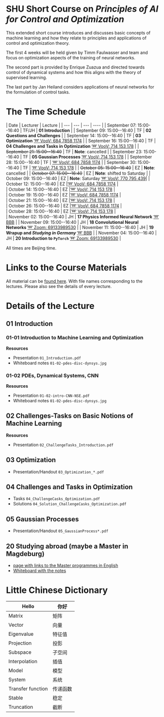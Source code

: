 # SHU Short Course on *Principles of AI for Control and Optimization*

This extended short course introduces and discusses basic concepts of machine learning and how they relate to principles and applications of control and optimization theory.

The first 4 weeks will be held given by Timm Faulwasser and team and focus on optimization aspects of the training of neural networks.

The second part is provided by Enrique Zuazua and directed towards control of dynamical systems and how this aligns with the theory of supervised learning.

The last part by Jan Heiland considers applications of neural networks for the formulation of control tasks.

# The Time Schedule 

| Date | Lecturer | Lecture |
| --- | --- | --- | ---- |
| September 07: 15:00--16:40 | TF/JH | **01 Introduction**  | 
| September 09: 15:00--16:40 | TF | **02 Questions and Challenges** |
| September 14: 15:00--16:40 | TF | **03 Optimization** [:loop: VooV: 684 7858 1174](https://meeting.tencent.com/dm/hY2m1b5WOFfo) |
| September 16: 15:00--16:40 | TF | **04 Challenges and Tasks in Optimization** [:loop: VooV: 714 153 178](https://meeting.tencent.com/dm/ZPn39wWg2aG0) |
| ~~September 21: 15:00--16:40~~ | TF | **Note**: cancelled |
| September 23: 15:00--16:40 | TF | **05 Gaussian Processes** [:loop: VooV: 714 153 178](https://meeting.tencent.com/dm/ZPn39wWg2aG0) |
| September 28: 15:00--16:40 | TF | [:loop: VooV: 684 7858 1174](https://meeting.tencent.com/dm/hY2m1b5WOFfo) |
| September 30: 15:00--16:40 | TF | [:loop: VooV: 714 153 178](https://meeting.tencent.com/dm/ZPn39wWg2aG0) |
| ~~October 05: 15:00--16:40~~ | EZ | **Note**: cancelled |
| ~~October 07: 15:00--16:40~~ | EZ | **Note**: shifted to Saturday | 
| October 09: 15:00--16:40 | EZ | **Note**: Saturday [:loop: VooV: 770 795 439](https://meeting.tencent.com/dm/e9a3iaLOU3vD?rs=25)| 
| October 12: 15:00--16:40 | EZ |[:loop: VooV: 684 7858 1174](https://meeting.tencent.com/dm/hY2m1b5WOFfo) |  
| October 14: 15:00--16:40 | EZ |[:loop: VooV: 714 153 178](https://meeting.tencent.com/dm/ZPn39wWg2aG0) |  
| October 19: 15:00--16:40 | EZ |[:loop: VooV: 684 7858 1174](https://meeting.tencent.com/dm/hY2m1b5WOFfo) |  
| October 21: 15:00--16:40 | EZ |[:loop: VooV: 714 153 178](https://meeting.tencent.com/dm/ZPn39wWg2aG0) |  
| October 26: 15:00--16:40 | EZ |[:loop: VooV: 684 7858 1174](https://meeting.tencent.com/dm/hY2m1b5WOFfo) |  
| October 28: 15:00--16:40 | EZ |[:loop: VooV: 714 153 178](https://meeting.tencent.com/dm/ZPn39wWg2aG0) |  
| November 02: 15:00--16:40 | JH | **17 Physics Informed Neural Network** [:loop: BBB](https://meet.gwdg.de/b/jan-cgg-kaa-a4k) |
| November 09: 15:00--16:40 | JH | **18 Convolutional Neural Networks** [:loop: Zoom: 69133989530](https://ovgu.zoom.us/j/69133989530) | 
| November 11: 15:00--16:40 | JH | **19 Wrapup and *Studying in Germany*** [:loop: BBB](https://meet.gwdg.de/b/jan-cgg-kaa-a4k) |
| November 04: 15:00--16:40 | JH | **20 Introduction to `PyTorch`** [:loop: Zoom: 69133989530](https://ovgu.zoom.us/j/69133989530) | 

All times are Beijing time.

<!--
 * :microphone: - live session
 * :camera: - prerecorded session
 * :clipboard: - exercise (on your own)
 -->

# Links to the Course Materials

All material can be [found here](https://owncloud.gwdg.de/index.php/s/KTheq78enAQklZs). With file names corresponding to the lectures. Please also see the details of every lecture.

# Details of the Lecture

## 01 Introduction

### 01-01 Introduction to Machine Learning and Optimization

**Resources**

 * Presentation `01_Introduction.pdf`
 * Whiteboard notes `01-02-pdes-disc-dynsys.jpg`

### 01-02 PDEs, Dynamical Systems, CNN

**Resources**

 * Presentation `01-02-intro-CNN-NSE.pdf`
 * Whiteboard notes `01-02-pdes-disc-dynsys.jpg`

## 02 Challenges-Tasks on Basic Notions of Machine Learning

**Resources**

 * Presentation `02_ChallengeTasks_Introduction.pdf`

## 03 Optimization

 * Presentation/Handout `03_Optimization_*.pdf`

## 04 Challenges and Tasks in Optimization

 * Tasks `04_ChallengeCasks_Optimization.pdf`
 * Solutions `04_Solution_ChallengeCasks_Optimization.pdf`

## 05 Gaussian Processes

 * Presentation/Handout `05_GaussianProcess*.pdf`

## 20 Studying abroad (maybe a Master in Magdeburg)

* [page with links to the Master programmes in English](https://www.ovgu.de/unimagdeburg/en/Study/Study+Programmes/Study+Programmes+in+English-p-48822.html)
* [Whiteboard with the notes](files/20-study-abroad.png)


# Little Chinese Dictionary

| Hello | 你好 |
--------|--------
| Matrix| 矩阵 |
| Vector| 向量 |
| Eigenvalue |特征值|
| Projection |投影|
| Subspace |子空间|
| Interpolation |插值|
| Model |模型|
| System |系统|
| Transfer function |传递函数|
| Stable |稳定|
| Truncation |截断|
